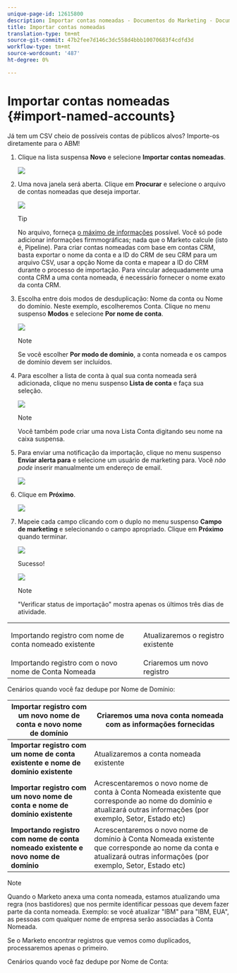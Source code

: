 ```yaml
---
unique-page-id: 12615800
description: Importar contas nomeadas - Documentos do Marketing - Documentação do produto
title: Importar contas nomeadas
translation-type: tm+mt
source-git-commit: 47b2fee7d146c3dc558d4bbb10070683f4cdfd3d
workflow-type: tm+mt
source-wordcount: '487'
ht-degree: 0%

---
```



# Importar contas nomeadas {#import-named-accounts}

Já tem um CSV cheio de possíveis contas de públicos alvos? Importe-os diretamente para o ABM!

1. Clique na lista suspensa **Novo** e selecione **Importar contas nomeadas**.

   ![](assets/inaone.png)

1. Uma nova janela será aberta. Clique em **Procurar** e selecione o arquivo de contas nomeadas que deseja importar.

   ![](assets/inatwo.png)

   >[!TIP]
   >
   >No arquivo, forneça [o máximo de informações](http://docs.marketo.com/display/DOCS/Named+Account+Overview#NamedAccountOverview-NamedAccountAttributes) possível. Você só pode adicionar informações firmmográficas; nada que o Marketo calcule (isto é, Pipeline). Para criar contas nomeadas com base em contas CRM, basta exportar o nome da conta e a ID do CRM de seu CRM para um arquivo CSV, usar a opção Nome da conta e mapear a ID do CRM durante o processo de importação. Para vincular adequadamente uma conta CRM a uma conta nomeada, é necessário fornecer o nome exato da conta CRM.

1. Escolha entre dois modos de desduplicação: Nome da conta ou Nome do domínio. Neste exemplo, escolheremos Conta. Clique no menu suspenso **Modos** e selecione **Por nome de conta**.

   ![](assets/inathree.png)

   >[!NOTE]
   >
   >Se você escolher **Por modo de domínio**, a conta nomeada e os campos de domínio devem ser incluídos.

1. Para escolher a lista de conta à qual sua conta nomeada será adicionada, clique no menu suspenso **Lista de conta** e faça sua seleção.

   ![](assets/inafour.png)

   >[!NOTE]
   >
   >Você também pode criar uma nova Lista Conta digitando seu nome na caixa suspensa.

1. Para enviar uma notificação da importação, clique no menu suspenso **Enviar alerta para** e selecione um usuário de marketing para. Você *não pode* inserir manualmente um endereço de email.

   ![](assets/inafive-2.png)

1. Clique em **Próximo**.

   ![](assets/inasix-2.png)

1. Mapeie cada campo clicando com o duplo no menu suspenso **Campo de marketing** e selecionando o campo apropriado. Clique em **Próximo** quando terminar.

   ![](assets/inaseven.png)

   Sucesso!

   ![](assets/inanine.png)

   >[!NOTE]
   >
   >&quot;Verificar status de importação&quot; mostra apenas os últimos três dias de atividade.

<table> 
 <tbody> 
  <tr> 
   <td>Importando registro com nome de conta nomeado existente</td> 
   <td><p>Atualizaremos o registro existente</p></td> 
  </tr> 
  <tr> 
   <td>Importando registro com o novo nome de Conta Nomeada</td> 
   <td>Criaremos um novo registro</td> 
  </tr> 
 </tbody> 
</table>

Cenários quando você faz dedupe por Nome de Domínio:

| **Importar registro com um novo nome de conta e novo nome de domínio** | Criaremos uma nova conta nomeada com as informações fornecidas |
|---|---|
| **Importar registro com um nome de conta existente e nome de domínio existente** | Atualizaremos a conta nomeada existente |
| **Importar registro com um novo nome de conta e nome de domínio existente** | Acrescentaremos o novo nome de conta à Conta Nomeada existente que corresponde ao nome do domínio e atualizará outras informações (por exemplo, Setor, Estado etc) |
| **Importando registro com nome de conta nomeado existente e novo nome de domínio** | Acrescentaremos o novo nome de domínio à Conta Nomeada existente que corresponde ao nome da conta e atualizará outras informações (por exemplo, Setor, Estado etc) |

>[!NOTE]
>
>Quando o Marketo anexa uma conta nomeada, estamos atualizando uma regra (nos bastidores) que nos permite identificar pessoas que devem fazer parte da conta nomeada. Exemplo: se você atualizar &quot;IBM&quot; para &quot;IBM, EUA&quot;, as pessoas com qualquer nome de empresa serão associadas à Conta Nomeada.

Se o Marketo encontrar registros que vemos como duplicados, processaremos apenas o primeiro.

Cenários quando você faz dedupe por Nome de Conta: